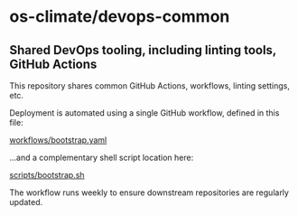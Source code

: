 # os-climate/devops-common

## Shared DevOps tooling, including linting tools, GitHub Actions

This repository shares common GitHub Actions, workflows, linting settings, etc.

Deployment is automated using a single GitHub workflow, defined in this file:

[workflows/bootstrap.yaml](workflows/bootstrap.yaml)

...and a complementary shell script location here:

[scripts/bootstrap.sh](scripts/bootstrap.sh)

The workflow runs weekly to ensure downstream repositories are regularly updated.
